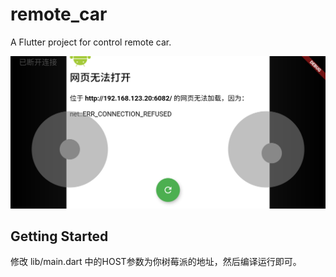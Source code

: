 # remote_car

A Flutter project for control remote car.

![demo](./demo.png)

## Getting Started

修改 lib/main.dart 中的HOST参数为你树莓派的地址，然后编译运行即可。